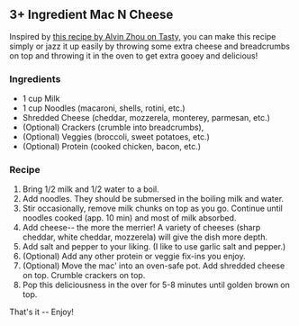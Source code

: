 
## 3+ Ingredient Mac N Cheese 

Inspired by [this recipe by Alvin Zhou on Tasty,](https://tasty.co/recipe/3-ingredient-mac-cheese) you can make this recipe 
simply or jazz it up easily by throwing some extra cheese and breadcrumbs on top and throwing it in the oven to get extra 
gooey and delicious!

### Ingredients
* 1 cup Milk
* 1 cup Noodles (macaroni, shells, rotini, etc.)
* Shredded Cheese (cheddar, mozzerela, monterey, parmesan, etc.) 
* (Optional) Crackers (crumble into breadcrumbs), 
* (Optional) Veggies (broccoli, sweet potatoes, etc.)
* (Optional) Protein (cooked chicken, bacon, etc.)

### Recipe 
1. Bring 1/2 milk and 1/2 water to a boil. 
2. Add noodles. They should be submersed in the boiling milk and water.
3. Stir occasionally, remove milk chunks on top as you go. Continue until noodles cooked (app. 10 min) and most of milk absorbed. 
4. Add cheese-- the more the merrier! A variety of cheeses (sharp cheddar, white cheddar, mozzerela) will give the dish more depth.
5. Add salt and pepper to your liking. (I like to use garlic salt and pepper.)
6. (Optional) Add any other protein or veggie fix-ins you enjoy. 
7. (Optional) Move the mac' into an oven-safe pot. Add shredded cheese on top. Crumble crackers on top. 
8. Pop this deliciousness in the over for 5-8 minutes until golden brown on top.

That's it -- Enjoy!
